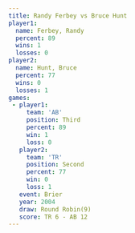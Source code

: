 ```yaml
---
title: Randy Ferbey vs Bruce Hunt
player1:             
  name: Ferbey, Randy
  percent: 89        
  wins: 1            
  losses: 0          
player2:             
  name: Hunt, Bruce  
  percent: 77        
  wins: 0            
  losses: 1          
games:
 - player1:         
     team: 'AB'     
     position: Third
     percent: 89    
     win: 1         
     loss: 0        
   player2:          
     team: 'TR'      
     position: Second
     percent: 77     
     win: 0          
     loss: 1         
   event: Brier        
   year: 2004          
   draw: Round Robin(9)
   score: TR 6 - AB 12 
---
```

